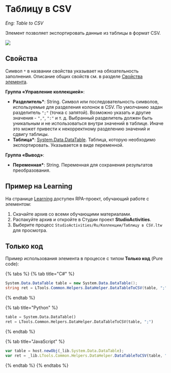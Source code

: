 # Таблицу в CSV

*Eng: Table to CSV*

[](<../../../.gitbook/assets/image (100) (1) (1) (1) (1) (1) (1) (1) (2) (107).png>)

Элемент позволяет экспортировать данные из таблицы в формат CSV.

![](../../resources/basic/coll/image-(435).png)


## Свойства
Символ `*` в названии свойства указывает на обязательность заполнения. Описание общих свойств см. в разделе [Свойства элемента](https://docs.primo-rpa.ru/primo-rpa/primo-studio/process/elements#svoistva-elementa).


**Группа «Управление коллекцией»**:
 
* **Разделитель\***: String. Символ или последовательность символов, используемые для разделения колонок в CSV. По умолчанию задан разделитель `";"`  (точка с запятой). Возможно указать и другие значения - `","`, `":"`  и т. д.  Выбранный разделитель должен быть уникальным и не использоваться внутри значений в таблице. Иначе это может привести к некорректному разделению значений и сдвигу таблицы.
* **Таблица\***: [System.Data.DataTable](https://learn.microsoft.com/ru-ru/dotnet/api/system.data.datatable?view=net-7.0). Таблица, которую необходимо экспортировать. Указывается в виде переменной.


**Группа «Вывод»**:

* **Переменная\***: String. Переменная для сохранения результатов преобразования.

## Пример на Learning

На странице [Learning](https://github.com/PrimoRPA/Learning) доступен RPA-проект, обучающий работе с элементом:

1. Скачайте архив со всеми обучающими материалами.
2. Распакуйте архив и откройте в Студии проект **StudioActivities**.
3. Выберите процесс `StudioActivities/Ru/Коллекции/Таблицу в CSV.ltw` для просмотра.


## Только код

Пример использования элемента в процессе с типом **Только код** (Pure code):

{% tabs %}
{% tab title="C#" %}
```csharp
System.Data.DataTable table = new System.Data.DataTable();
string ret = LTools.Common.Helpers.DataHelper.DataTableToCSV(table, ";");
```
{% endtab %}

{% tab title="Python" %}
```python
table = System.Data.DataTable()
ret = LTools.Common.Helpers.DataHelper.DataTableToCSV(table, ";")
```
{% endtab %}

{% tab title="JavaScript" %}
```javascript
var table = host.newObj(_lib.System.Data.DataTable);
var ret = _lib.LTools.Common.Helpers.DataHelper.DataTableToCSV(table, ";");
```
{% endtab %}
{% endtabs %}
